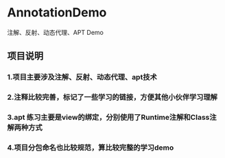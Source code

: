 # AnnotationDemo
注解、反射、动态代理、APT Demo
## 项目说明
### 1.项目主要涉及注解、反射、动态代理、apt技术
### 2.注释比较完善，标记了一些学习的链接，方便其他小伙伴学习理解
### 3.apt 练习主要是view的绑定，分别使用了Runtime注解和Class注解两种方式
### 4.项目分包命名也比较规范，算比较完整的学习demo
